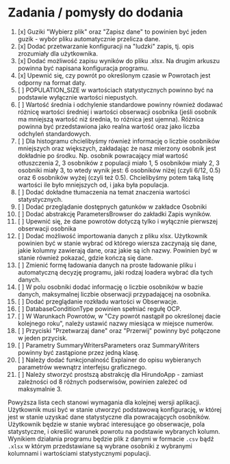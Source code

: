 # Zadania / pomysły do dodania

1.  [x] Guziki "Wybierz plik" oraz "Zapisz dane" to powinien być jeden guzik - wybór pliku automatycznie przelicza dane.
2.  [x] Dodać przetwarzanie konfiguracji na "ludzki" zapis, tj. opis zrozumiały dla użytkownika.
3.  [x] Dodać możliwość zapisu wyników do pliku .xlsx. Na drugim arkuszu powinna być napisana konfiguracja programu.
4.  [x] Upewnić się, czy powrót po określonym czasie w Powrotach jest odporny na format daty.
5.  [ ] POPULATION_SIZE w wartościach statystycznych powinno być na podstawie wyłącznie wartości niepustych.
6.  [ ] Wartość średnia i odchylenie standardowe powinny również dodawać różnicę wartości średniej i wartości obserwacji osobnika (jeśli osobnik ma mniejszą wartość niż średnia, to różnica jest ujemna). Różnica powinna być przedstawiona jako realna wartość oraz jako liczba odchyleń standardowych.
7.  [ ] Dla histogramu chcielibyśmy również informację o liczbie osobników mniejszych oraz większych, zakładając że nasz mierzony osobnik jest dokładnie po środku. Np. osobnik powracający miał wartość otłuszczenia 2, 3 osobników z populacji miało 1, 5 osobników miały 2, 3 osobniki miały 3, to wtedy wynik jest: 6 osobników niżej (czyli 6/12, 0.5) oraz 6 osobników wyżej (czyli też 0.5). Chcielibyśmy potem taką listę wartości ile było mniejszych od, i jaka była populacja.
8.  [ ] Dodać dokładne tłumaczenia na temat znaczenia wartości statystycznych.
9.  [ ] Dodać przeglądanie dostępnych gatunków w zakładce Osobniki
10. [ ] Dodać abstrakcję ParametersBrowser do zakładki Zapis wyników.
11. [ ] Upewnić się, że dane powrotów dotyczą tylko i wyłącznie pierwszej obserwacji osobnika
12. [ ] Dodać możliwość importowania danych z pliku xlsx. Użytkownik powinien być w stanie wybrać od którego wiersza zaczynają się dane, jakie kolumny zawierają dane, oraz jakie są ich nazwy. Powinien być w stanie również pokazać, gdzie kończą się dane.
13. [ ] Zmienić formę ładowania danych na proste ładowanie pliku i automatyczną decyzję programu, jaki rodzaj loadera wybrać dla tych danych.
14. [ ] W polu osobniki dodać informację o liczbie osobników w bazie danych, maksymalnej liczbie obserwacji przypadającej na osobnika.
15. [ ] Dodać przeglądanie rozkładu wartości w Obserwacje.
16. [ ] DatabaseConditionType powinien spełniać regułę OCP.
17. [ ] W Warunkach Powrotów, w "Czy powrót nastąpił po określonej dacie kolejnego roku", należy ustawić nazwy miesiąca w miejsce numerów.
18. [ ] Przyciski "Przetwarzaj dane" oraz "Przerwij" powinny być połączone w jeden przycisk.
19. [ ] Parametry SummaryWritersParameters oraz SummaryWriters powinny być zastąpione przez jedną klasę.
20. [ ] Należy dodać funkcjonalność Explainer do opisu wybieranych parametrów wewnątrz interfejsu graficznego.
21. [ ] Należy stworzyć prostszą abstrakcję dla HirundoApp - zamiast zależności od 8 różnych podserwisów, powinien zależeć od maksymalnie 3.

Powyższa lista cech stanowi wymagania dla kolejnej wersji aplikacji. Użytkownik musi być w stanie utworzyć podstawową konfigurację, w której jest w stanie uzyskać dane statystyczne dla powracających osobników. Użytkownik będzie w stanie wybrać interesujące go obserwacje, pola statystyczne, i określić warunek powrotu na podstawie wybranych kolumn. Wynikiem działania programu będzie plik z danymi w formacie `.csv` bądź `.xlsx` w którym przedstawiane są wybrane osobniki z wybranymi kolumnami i wartościami statystycznymi populacji.
